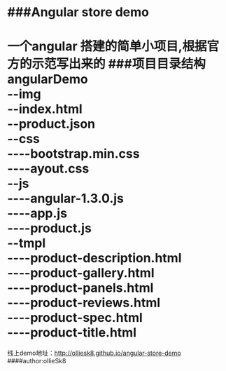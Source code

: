 ###Angular store demo
====================================
一个angular 搭建的简单小项目,根据官方的示范写出来的
###项目目录结构
angularDemo  <br />
--img  <br />
--index.html  <br/> 
--product.json  <br />
--css  <br />
----bootstrap.min.css  <br />
----ayout.css  <br />
--js   <br />
----angular-1.3.0.js  <br />
----app.js  <br />
----product.js  <br />
--tmpl  <br />
----product-description.html  <br/>
----product-gallery.html  <br/>
----product-panels.html  <br/>
----product-reviews.html  <br/>
----product-spec.html  <br/>
----product-title.html  <br/>
====================================
线上demo地址：http://olliesk8.github.io/angular-store-demo
####author:ollieSk8

